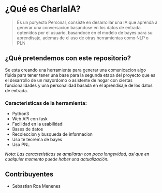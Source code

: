 # ¿Qué es CharlaIA?

> Es un poryecto Personal, consiste en desarrollar una IA que aprenda a generar una conversacion basandose en los datos de entrada optenidos por el usuario, basandoce en el modelo de bayes para su aprendisaje, ademas de el uso de otras herramientas como NLP o PLN

## ¿Qué pretendemos con este repositorio?

Se esta creando una herramienta para generar una comunicacion algo fluida para tener tener una base para la segunda etapa del proyecto que es el desarrollo de un mayordomo o asistente de hogar con ciertas funcionalidades y una personalidad basada en el aprendisaje de los datos de entrada.

### Caracteristicas de la herramienta:

* Python3 
* Web API con fask
* Facilidad en la usabilidad
* Bases de datos
* Recoleccion y busqueda de informacion
* Uso te teorema de bayes
* Uso PNL

*Nota: Las caracteristicas se ampliaran con poca longevidad, así que en cualquier momento puede haber una actualización.*

## Contribuyentes

* Sebastian Roa Menenes
